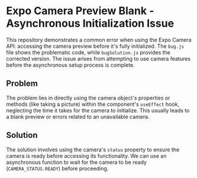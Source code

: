 # Expo Camera Preview Blank - Asynchronous Initialization Issue

This repository demonstrates a common error when using the Expo Camera API: accessing the camera preview before it's fully initialized. The `bug.js` file shows the problematic code, while `bugSolution.js` provides the corrected version.  The issue arises from attempting to use camera features before the asynchronous setup process is complete.

## Problem
The problem lies in directly using the camera object's properties or methods (like taking a picture) within the component's `useEffect` hook, neglecting the time it takes for the camera to initialize. This usually leads to a blank preview or errors related to an unavailable camera.

## Solution
The solution involves using the camera's `status` property to ensure the camera is ready before accessing its functionality. We can use an asynchronous function to wait for the camera to be ready (`CAMERA_STATUS.READY`) before proceeding.
